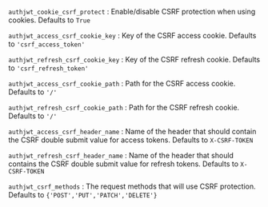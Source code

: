 `authjwt_cookie_csrf_protect`
:   Enable/disable CSRF protection when using cookies. Defaults to `True`

`authjwt_access_csrf_cookie_key`
:   Key of the CSRF access cookie. Defaults to `'csrf_access_token'`

`authjwt_refresh_csrf_cookie_key`
:   Key of the CSRF refresh cookie. Defaults to `'csrf_refresh_token'`

`authjwt_access_csrf_cookie_path`
:   Path for the CSRF access cookie. Defaults to `'/'`

`authjwt_refresh_csrf_cookie_path`
:   Path for the CSRF refresh cookie. Defaults to `'/'`

`authjwt_access_csrf_header_name`
:   Name of the header that should contain the CSRF double submit value for access tokens. Defaults to `X-CSRF-TOKEN`

`authjwt_refresh_csrf_header_name`
:   Name of the header that should contains the CSRF double submit value for refresh tokens. Defaults to `X-CSRF-TOKEN`

`authjwt_csrf_methods`
:   The request methods that will use CSRF protection. Defaults to `{'POST','PUT','PATCH','DELETE'}` 
